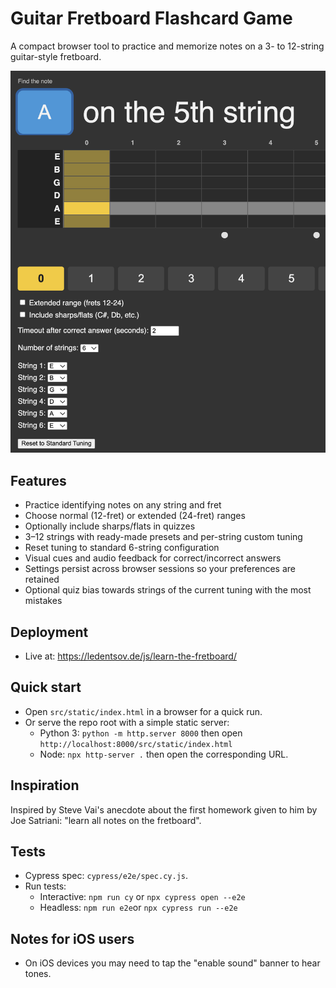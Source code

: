 # Guitar Fretboard Flashcard Game

A compact browser tool to practice and memorize notes on a 3- to 12-string guitar-style fretboard.

![screenshot](./docs/img/app-screenshot.png)

## Features

- Practice identifying notes on any string and fret
- Choose normal (12-fret) or extended (24-fret) ranges
- Optionally include sharps/flats in quizzes
- 3–12 strings with ready-made presets and per-string custom tuning
- Reset tuning to standard 6-string configuration
- Visual cues and audio feedback for correct/incorrect answers
- Settings persist across browser sessions so your preferences are retained
- Optional quiz bias towards strings of the current tuning with the most mistakes

## Deployment

- Live at: https://ledentsov.de/js/learn-the-fretboard/

## Quick start

- Open `src/static/index.html` in a browser for a quick run.
- Or serve the repo root with a simple static server:
  - Python 3: `python -m http.server 8000` then open `http://localhost:8000/src/static/index.html`
  - Node: `npx http-server .` then open the corresponding URL.

## Inspiration

Inspired by Steve Vai's anecdote about the first homework given to him by Joe Satriani: "learn all notes on the fretboard".

## Tests

- Cypress spec: `cypress/e2e/spec.cy.js`.
- Run tests:
  - Interactive: `npm run cy` or `npx cypress open --e2e`
  - Headless: `npm run e2e`or `npx cypress run --e2e`

## Notes for iOS users

- On iOS devices you may need to tap the "enable sound" banner to hear tones.
